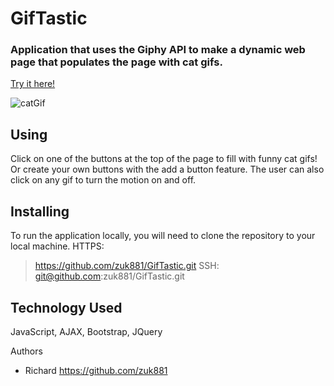 # GifTastic

### Application that uses the Giphy API to make a dynamic web page that populates the page with cat gifs.


[Try it here!](https://zuk881.github.io/GifTastic/
)

![catGif](url)

## Using
Click on one of the buttons at the top of the page to fill with funny cat gifs! Or create your own buttons with the add a button feature.
The user can also click on any gif to turn the motion on and off.

## Installing
To run the application locally, you will need to clone the repository to your local machine.
HTTPS:
> https://github.com/zuk881/GifTastic.git
SSH:
> git@github.com:zuk881/GifTastic.git

## Technology Used
JavaScript, AJAX, Bootstrap, JQuery

Authors
* Richard https://github.com/zuk881



